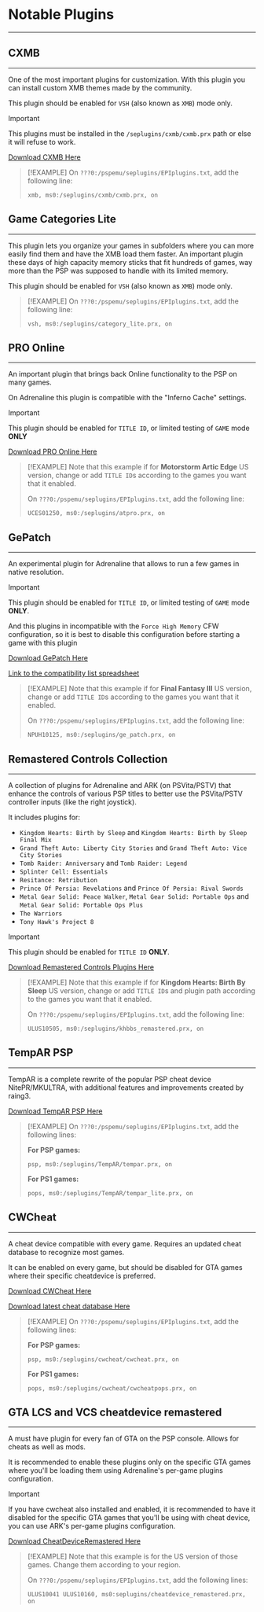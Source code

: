 # Notable Plugins
---

## CXMB
---

One of the most important plugins for customization. With this plugin you can install custom XMB themes made by the community.

This plugin should be enabled for `VSH` (also known as `XMB`) mode only.

> [!IMPORTANT]
> This plugins must be installed in the `/seplugins/cxmb/cxmb.prx` path or else it will refuse to work.

[Download CXMB Here](https://wololo.net/talk/download/file.php?id=3995&sid=e959a08b2f9096913455fac40e7ef84c)

> [!EXAMPLE]
> On `???0:/pspemu/seplugins/EPIplugins.txt`, add the following line:
>
> ```
> xmb, ms0:/seplugins/cxmb/cxmb.prx, on
> ```

## Game Categories Lite
---

This plugin lets you organize your games in subfolders where you can more easily find them and have the XMB load them faster. An important plugin these days of high capacity memory sticks that fit hundreds of games, way more than the PSP was supposed to handle with its limited memory.

This plugin should be enabled for `VSH` (also known as `XMB`) mode only.

> [!EXAMPLE]
> On `???0:/pspemu/seplugins/EPIplugins.txt`, add the following line:
>
> ```
> vsh, ms0:/seplugins/category_lite.prx, on
> ```

## PRO Online
---

An important plugin that brings back Online functionality to the PSP on many games.

On Adrenaline this plugin is compatible with the "Inferno Cache" settings.

> [!IMPORTANT]
> This plugin should be enabled for `TITLE ID`, or limited testing of `GAME` mode **ONLY**

[Download PRO Online Here](https://github.com/Kethen/aemu/releases)

> [!EXAMPLE]
> Note that this example if for **Motorstorm Artic Edge** US version, change or add `TITLE ID`s according to the games you want that it enabled.
>
> On `???0:/pspemu/seplugins/EPIplugins.txt`, add the following line:
>
> ```
> UCES01250, ms0:/seplugins/atpro.prx, on
> ```

## GePatch
---

An experimental plugin for Adrenaline that allows to run a few games in native resolution.

> [!IMPORTANT]
> This plugin should be enabled for `TITLE ID`, or limited testing of `GAME` mode **ONLY**.
>
> And this plugins in incompatible with the `Force High Memory` CFW configuration, so it is best to disable this configuration before starting a game with this plugin

[Download GePatch Here](https://github.com/TheOfficialFloW/GePatch/releases)

[Link to the compatibility list spreadsheet](https://docs.google.com/spreadsheets/d/1aZlmKwELcdpCb9ezI5iRfgcX9hoGxgL4tNC-673aKqk/edit#gid=0)

> [!EXAMPLE]
> Note that this example if for **Final Fantasy III** US version, change or add `TITLE ID`s according to the games you want that it enabled.
>
> On `???0:/pspemu/seplugins/EPIplugins.txt`, add the following line:
>
> ```
> NPUH10125, ms0:/seplugins/ge_patch.prx, on
> ```

## Remastered Controls Collection
---

A collection of plugins for Adrenaline and ARK (on PSVita/PSTV) that enhance the controls of various PSP titles to better use the PSVita/PSTV controller inputs (like the right joystick).

It includes plugins for:

- `Kingdom Hearts: Birth by Sleep` and `Kingdom Hearts: Birth by Sleep Final Mix`
- `Grand Theft Auto: Liberty City Stories` and `Grand Theft Auto: Vice City Stories`
- `Tomb Raider: Anniversary` and `Tomb Raider: Legend`
- `Splinter Cell: Essentials`
- `Resitance: Retribution`
- `Prince Of Persia: Revelations` and `Prince Of Persia: Rival Swords`
- `Metal Gear Solid: Peace Walker`, `Metal Gear Solid: Portable Ops` and `Metal Gear Solid: Portable Ops Plus`
- `The Warriors`
- `Tony Hawk's Project 8`

> [!IMPORTANT]
> This plugin should be enabled for `TITLE ID` **ONLY**.

[Download Remastered Controls Plugins Here](https://github.com/TheOfficialFloW/RemasteredControls/releases)

> [!EXAMPLE]
> Note that this example if for **Kingdom Hearts: Birth By Sleep** US version, change or add `TITLE ID`s and plugin path according to the games you want that it enabled.
>
> On `???0:/pspemu/seplugins/EPIplugins.txt`, add the following line:
>
> ```
> ULUS10505, ms0:/seplugins/khbbs_remastered.prx, on
> ```

## TempAR PSP
---

TempAR is a complete rewrite of the popular PSP cheat device NitePR/MKULTRA, with additional features and improvements created by raing3.

[Download TempAR PSP Here](https://github.com/raing3/tempar/releases/latest)

> [!EXAMPLE]
> On `???0:/pspemu/seplugins/EPIplugins.txt`, add the following lines:
>
> **For PSP games:**
> ```
> psp, ms0:/seplugins/TempAR/tempar.prx, on
> ```
>
> **For PS1 games:**
> ```
> pops, ms0:/seplugins/TempAR/tempar_lite.prx, on
> ```

## CWCheat
---

A cheat device compatible with every game. Requires an updated cheat database to recognize most games.

It can be enabled on every game, but should be disabled for GTA games where their specific cheatdevice is preferred.

[Download CWCheat Here](https://drive.google.com/open?id=1-PF-CmVGVvW5i-IXFxan4HLXZP8bUrm1)

[Download latest cheat database Here](https://github.com/Saramagrean/CWCheat-Database-Plus-)

> [!EXAMPLE]
> On `???0:/pspemu/seplugins/EPIplugins.txt`, add the following lines:
>
> **For PSP games:**
> ```
> psp, ms0:/seplugins/cwcheat/cwcheat.prx, on
> ```
>
> **For PS1 games:**
> ```
> pops, ms0:/seplugins/cwcheat/cwcheatpops.prx, on
> ```

## GTA LCS and VCS cheatdevice remastered
---

A must have plugin for every fan of GTA on the PSP console. Allows for cheats as well as mods.

It is recommended to enable these plugins only on the specific GTA games where you'll be loading them using Adrenaline's per-game plugins configuration.

> [!IMPORTANT]
> If you have cwcheat also installed and enabled, it is recommended to have it disabled for the specific GTA games that you'll be using with cheat device, you can use ARK's per-game plugins configuration.

[Download CheatDeviceRemastered Here](https://github.com/Freakler/CheatDeviceRemastered/releases/latest)

> [!EXAMPLE]
> Note that this example is for the US version of those games. Change them according to your region.
>
> On `???0:/pspemu/seplugins/EPIplugins.txt`, add the following lines:
>
> ```
> ULUS10041 ULUS10160, ms0:seplugins/cheatdevice_remastered.prx, on
> ```

